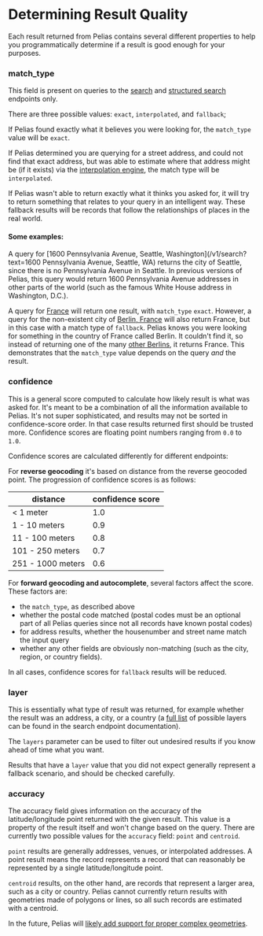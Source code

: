 # Determining Result Quality

Each result returned from Pelias contains several different properties to help you programmatically determine if a result is good enough for your purposes.


### match\_type

This field is present on queries to the [search](search.md) and [structured search](structured-geocoding.md) endpoints only.

There are three possible values: `exact`, `interpolated`, and `fallback`;

If Pelias found exactly what it believes you were looking for, the `match_type` value will be `exact`.

If Pelias determined you are querying for a street address, and could not find that exact address, but was able to estimate where that address might be (if it exists) via the [interpolation engine](https://github.com/pelias/interpolation/), the match type will be `interpolated`.

If Pelias wasn't able to return exactly what it thinks you asked for, it will try to return something that relates to your query in an intelligent way. These fallback results will be records that follow the relationships of places in the real world.

#### Some examples:

A query for [1600 Pennsylvania Avenue, Seattle, Washington](/v1/search?text=1600 Pennsylvania Avenue, Seattle, WA) returns the city of Seattle, since there is no Pennsylvania Avenue in Seattle. In previous versions of Pelias, this query would return 1600 Pennsylvania Avenue addresses in other parts of the world (such as the famous White House address in Washington, D.C.).

A query for [France](http://pelias.github.io/compare/#/v1/search%3Ftext=France) will return one result, with `match_type` `exact`. However, a query for the non-existent city of [Berlin, France](http://pelias.github.io/compare/#/v1/search%3Ftext=France) will also return France, but in this case with a match type of `fallback`. Pelias knows you were looking for something in the country of France called Berlin. It couldn't find it, so instead of returning one of the many [other Berlins](http://pelias.github.io/compare/#/v1/search%3Ftext=berlin), it returns France. This demonstrates that the `match_type` value depends on the query _and_ the result.

### confidence
This is a general score computed to calculate how likely result is what was asked for. It's meant to be a combination of all the information available to Pelias.
It's not super sophisticated, and results may not be sorted in confidence-score order. In that case results returned first should be trusted more. Confidence scores are floating point numbers ranging from `0.0` to `1.0`.

Confidence scores are calculated differently for different endpoints:

For **reverse geocoding** it's based on distance from the reverse geocoded point. The progression of confidence scores is as follows:

| distance | confidence score |
| --- | --- |
| < 1 meter | 1.0 |
| 1 - 10 meters | 0.9 |
| 11 - 100 meters | 0.8 |
| 101 - 250 meters | 0.7 |
| 251 - 1000 meters | 0.6 |

For **forward geocoding and autocomplete**, several factors affect the score. These factors are:

* the `match_type`, as described above
* whether the postal code matched (postal codes must be an optional part of all Pelias queries since not all records have known postal codes)
* for address results, whether the housenumber and street name match the input query
* whether any other fields are obviously non-matching (such as the city, region, or country fields).

In all cases, confidence scores for `fallback` results will be reduced.

### layer
This is essentially what type of result was returned, for example whether the result was an address, a city, or a country (a [full list](https://github.com/pelias/documentation/blob/master/search.md#filter-by-data-type) of possible layers can be found in the search endpoint documentation).

The `layers` parameter can be used to filter out undesired results if you know ahead of time what you want.

Results that have a `layer` value that you did not expect generally represent a fallback scenario, and should be checked carefully.

### accuracy

The accuracy field gives information on the accuracy of the latitude/longitude point returned with the given result. This value is a property of the result itself and won't change based on the query. There are currently two possible values for the `accuracy` field: `point` and `centroid`.

`point` results are generally addresses, venues, or interpolated addresses. A point result means the record represents a record that can reasonably be represented by a single latitude/longitude point.

`centroid` results, on the other hand, are records that represent a larger area, such as a city or country. Pelias cannot currently return results with geometries made of polygons or lines, so all such records are estimated with a centroid.

In the future, Pelias will [likely add support for proper complex geometries](https://github.com/pelias/whosonfirst/issues/19).
